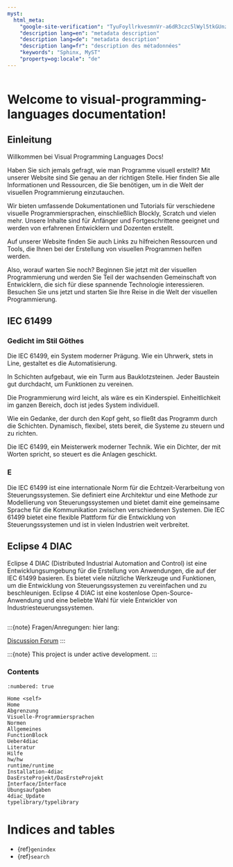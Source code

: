 ```yaml
---
myst:
  html_meta:
    "google-site-verification": "TyuFoyllrkvesmnVr-a6dR3czc5lWyl5tkGUnzqCehY"
    "description lang=en": "metadata description"
    "description lang=de": "metadata description"
    "description lang=fr": "description des métadonnées"
    "keywords": "Sphinx, MyST"
    "property=og:locale": "de"
---
```



```{include} ../README.md
```

# Welcome to visual-programming-languages  documentation!

## Einleitung

Willkommen bei Visual Programming Languages Docs!

Haben Sie sich jemals gefragt, wie man Programme visuell erstellt? Mit unserer Website sind Sie genau an der richtigen Stelle. Hier finden Sie alle Informationen und Ressourcen, die Sie benötigen, um in die Welt der visuellen Programmierung einzutauchen.

Wir bieten umfassende Dokumentationen und Tutorials für verschiedene visuelle Programmiersprachen, einschließlich Blockly, Scratch und vielen mehr. Unsere Inhalte sind für Anfänger und Fortgeschrittene geeignet und werden von erfahrenen Entwicklern und Dozenten erstellt.

Auf unserer Website finden Sie auch Links zu hilfreichen Ressourcen und Tools, die Ihnen bei der Erstellung von visuellen Programmen helfen werden.

Also, worauf warten Sie noch? Beginnen Sie jetzt mit der visuellen Programmierung und werden Sie Teil der wachsenden Gemeinschaft von Entwicklern, die sich für diese spannende Technologie interessieren. Besuchen Sie uns jetzt und starten Sie Ihre Reise in die Welt der visuellen Programmierung.

## IEC 61499

### Gedicht im Stil Göthes

Die IEC 61499,
ein System moderner Prägung.
Wie ein Uhrwerk, stets in Line,
gestaltet es die Automatisierung.

In Schichten aufgebaut,
wie ein Turm aus Bauklotzsteinen.
Jeder Baustein gut durchdacht,
um Funktionen zu vereinen.

Die Programmierung wird leicht,
als wäre es ein Kinderspiel.
Einheitlichkeit im ganzen Bereich,
doch ist jedes System individuell.

Wie ein Gedanke, der durch den Kopf geht,
so fließt das Programm durch die Schichten.
Dynamisch, flexibel, stets bereit,
die Systeme zu steuern und zu richten.

Die IEC 61499,
ein Meisterwerk moderner Technik.
Wie ein Dichter, der mit Worten spricht,
so steuert es die Anlagen geschickt.

### E

Die IEC 61499 ist eine internationale Norm für die Echtzeit-Verarbeitung von Steuerungssystemen. Sie definiert eine Architektur und eine Methode zur Modellierung von Steuerungssystemen und bietet damit eine gemeinsame Sprache für die Kommunikation zwischen verschiedenen Systemen. Die IEC 61499 bietet eine flexible Plattform für die Entwicklung von Steuerungssystemen und ist in vielen Industrien weit verbreitet.

## Eclipse 4 DIAC

Eclipse 4 DIAC (Distributed Industrial Automation and Control) ist eine Entwicklungsumgebung für die Erstellung von Anwendungen, die auf der IEC 61499 basieren. Es bietet viele nützliche Werkzeuge und Funktionen, um die Entwicklung von Steuerungssystemen zu vereinfachen und zu beschleunigen. Eclipse 4 DIAC ist eine kostenlose Open-Source-Anwendung und eine beliebte Wahl für viele Entwickler von Industriesteuerungssystemen.

```{image} img/poweredby4diac_large.svg
```

:::{note}
Fragen/Anregungen:
hier lang:

[Discussion Forum](https://github.com/Meisterschulen-am-Ostbahnhof-Munchen/visual-programming-languages-docs/discussions)
:::

:::{note}
This project is under active development.
:::

### Contents

```{toctree}
:numbered: true

Home <self>
Home
Abgrenzung
Visuelle-Programmiersprachen
Normen
Allgemeines
FunctionBlock
Ueber4diac
Literatur
Hilfe
hw/hw
runtime/runtime
Installation-4diac
DasErsteProjekt/DasErsteProjekt
Interface/Interface
Übungsaufgaben
4diac_Update
typelibrary/typelibrary
```

# Indices and tables

- {ref}`genindex`
- {ref}`search`
